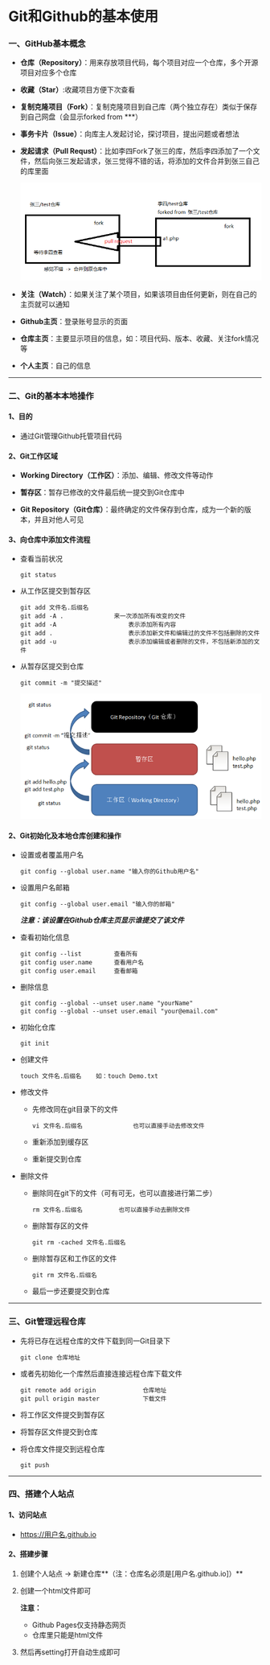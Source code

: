 #  Git和Github的基本使用

### 一、GitHub基本概念

* **仓库（Repository）**：用来存放项目代码，每个项目对应一个仓库，多个开源项目对应多个仓库

* **收藏（Star）**:收藏项目方便下次查看

* **复制克隆项目（Fork）**：复制克隆项目到自己库（两个独立存在）类似于保存到自己网盘（会显示forked from ***）

* **事务卡片（Issue）**：向库主人发起讨论，探讨项目，提出问题或者想法

* **发起请求（Pull Requst）**：比如李四Fork了张三的库，然后李四添加了一个文件，然后向张三发起请求，张三觉得不错的话，将添加的文件合并到张三自己的库里面

  ![img](https://github.com/1306588647/Technology-Sharing/blob/master/Picture/clip_image001.png)

* **关注（Watch）**：如果关注了某个项目，如果该项目由任何更新，则在自己的主页就可以通知

* **Github主页**：登录账号显示的页面

* **仓库主页**：主要显示项目的信息，如：项目代码、版本、收藏、关注fork情况等

* **个人主页**：自己的信息

----

### 二、Git的基本本地操作

#### 1、目的

* 通过Git管理Github托管项目代码


#### 2、Git工作区域

* **Working Directory（工作区）**：添加、编辑、修改文件等动作
* **暂存区**：暂存已修改的文件最后统一提交到Git仓库中

* **Git Repository（Git仓库）**：最终确定的文件保存到仓库，成为一个新的版本，并且对他人可见

#### 3、向仓库中添加文件流程

* 查看当前状况

  ```
  git status
  ```

* 从工作区提交到暂存区

  ```
  git add 文件名.后缀名
  git add -A .    			来一次添加所有改变的文件
  git add -A					表示添加所有内容
  git add . 					表示添加新文件和编辑过的文件不包括删除的文件
  git add -u 					表示添加编辑或者删除的文件，不包括新添加的文件
  ```

* 从暂存区提交到仓库

  ```
  git commit -m "提交描述"
  ```

  ![git提交流程](https://github.com/1306588647/Technology-Sharing/blob/master/Picture/git%E6%8F%90%E4%BA%A4%E6%B5%81%E7%A8%8B.png)



#### 2、Git初始化及本地仓库创建和操作

* 设置或者覆盖用户名

  ```
  git config --global user.name "输入你的Github用户名"
  ```

* 设置用户名邮箱

  ```
  git config --global user.email "输入你的邮箱"
  ```

  ***注意：该设置在Github仓库主页显示谁提交了该文件***
  
* 查看初始化信息

  ```
  git config --list			查看所有
  git config user.name		查看用户名
  git config user.email		查看邮箱
  ```

* 删除信息

  ```
  git config --global --unset user.name "yourName"
  git config --global --unset user.email "your@email.com"
  ```

* 初始化仓库

  ```
  git init
  ```

* 创建文件

  ```
  touch 文件名.后缀名    如：touch Demo.txt
  ```

* 修改文件

  * 先修改同在git目录下的文件

    ```
    vi 文件名.后缀名              也可以直接手动去修改文件
    ```

  * 重新添加到缓存区

  * 重新提交到仓库

* 删除文件

  * 删除同在git下的文件（可有可无，也可以直接进行第二步）

    ```
    rm 文件名.后缀名          也可以直接手动去删除文件
    ```

  * 删除暂存区的文件

    ```
    git rm -cached 文件名.后缀名
    ```

  * 删除暂存区和工作区的文件

    ```
    git rm 文件名.后缀名
    ```

  * 最后一步还要提交到仓库

----

### 三、Git管理远程仓库

* 先将已存在远程仓库的文件下载到同一Git目录下

  ```
  git clone 仓库地址
  ```

* 或者先初始化一个库然后直接连接远程仓库下载文件

  ```
  git remote add origin 			仓库地址
  git pull origin master			下载文件
  ```

* 将工作区文件提交到暂存区

* 将暂存区文件提交到仓库

* 将仓库文件提交到远程仓库

  ```
  git push
  ```

  

----

### 四、搭建个人站点

#### 1、访问站点

* https://用户名.github.io

#### 2、搭建步骤

1. 创建个人站点  ->  新建仓库**（注：仓库名必须是[用户名.github.io]）**

2. 创建一个html文件即可

   **注意：**

   * Github Pages仅支持静态网页
   * 仓库里只能是html文件

3. 然后再setting打开自动生成即可

